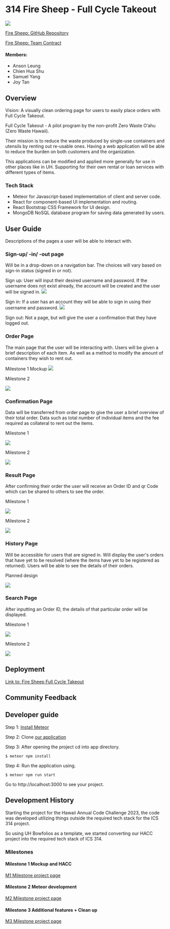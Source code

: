 # 314 Fire Sheep - Full Cycle Takeout

![](doc/FireSheep-FCTWhite.png)

<a href="https://github.com/314FireSheep/314FireSheep.github.io" target="_blank">Fire Sheep: GitHub Repository</a>

<a href="https://docs.google.com/document/d/14e3PUx9-a2lmzZ4E8buuaetMcWakf2GQPMhze3hWj8s/edit?usp=sharing" target="_blank">Fire Sheep: Team Contract</a>

#### Members:

- Anson Leung
- Chien Hua Shu
- Samuel Yang
- Joy Tan

## Overview

Vision: A visually clean ordering page for users to easily place orders with Full Cycle Takeout.

Full Cycle Takeout - A pilot program by the non-profit Zero Waste O’ahu (Zero Waste Hawaii).

Their mission is to reduce the waste produced by single-use containers and utensils by renting out re-usable ones. Having a web application will be able to reduce the burden on both customers and the organization.

This applications can be modified and applied more generally for use in other places like in UH. Supporting for their own rental or loan services with different types of items.

### Tech Stack

- Meteor for Javascript-based implementation of client and server code.
- React for component-based UI implementation and routing.
- React Bootstrap CSS Framework for UI design.
- MongoDB NoSQL database program for saving data generated by users.

## User Guide
Descriptions of the pages a user will be able to interact with.

### Sign-up/ -in/ -out page
Will be in a drop-down on a navigation bar. The choices will vary based on sign-in status (signed in or not).

Sign up: User will input their desired username and password. If the username does not exist already, the account will be created and the user will be signed in.
![](doc/Register-Prototype1.png)

Sign in: If a user has an account they will be able to sign in using their username and password.
![](doc/Login-Prototype1.png)

Sign out: Not a page, but will give the user a confirmation that they have logged out.

### Order Page
The main page that the user will be interacting with. Users will be given a brief description of each item. As well as a method to modify the amount of containers they wish to rent out.

Milestone 1 Mockup
![](doc/Order-Prototype1.png)

Milestone 2

![](doc/Order-Prototype2.png)

### Confirmation Page
Data will be transferred from order page to give the user a brief overview of their total order. Data such as total number of individual items and the fee required as collateral to rent out the items.

Milestone 1

![](doc/Confirmation-Prototype1.png)

Milestone 2

![](doc/Confirmation-Prototype2.png)

### Result Page
After confirming their order the user will receive an Order ID and qr Code which can be shared to others to see the order.

Milestone 1

![](doc/Result-Prototype1.png)

Milestone 2

![](doc/Result-Prototype2.png)

### History Page
Will be accessible for users that are signed in. Will display the user's orders that have yet to be resolved (where the items have yet to be registered as returned). Users will be able to see the details of their orders.

Planned design

![](doc/History-Prototype1.png)

### Search Page
After inputting an Order ID, the details of that particular order will be displayed. 

Milestone 1

![](doc/Search-Prototype1.png)

Milestone 2

![](doc/Search-Prototype2.png)

## Deployment
<a href="https://firesheep.me/order" target="_blank">Link to: Fire Sheep Full Cycle Takeout</a>

## Community Feedback

## Developer guide

Step 1: [Install Meteor](https://docs.meteor.com/install.html)

Step 2: Clone [our application](https://github.com/314FireSheep/FullCycleTakeout)

Step 3: After opening the project cd into app directory.
```
$ meteor npm install
```
Step 4: Run the application using.
```
$ meteor npm run start
```
Go to http://localhost:3000 to see your project.

## Development History

Starting the project for the Hawaii Annual Code Challenge 2023, the code was developed utilizing things outside the required tech stack for the ICS 314 project. 

So using UH Bowfolios as a template, we started converting our HACC project into the required tech stack of ICS 314.

### Milestones

#### Milestone 1 Mockup and HACC
<a href="https://github.com/orgs/314FireSheep/projects/1" target="_blank">M1 Milestone project page</a>

#### Milestone 2 Meteor development
<a href="https://github.com/orgs/314FireSheep/projects/2">M2 Milestone project page</a>

#### Milestone 3 Additional features + Clean up
<a href="https://github.com/orgs/314FireSheep/projects/3">M3 Milestone project page</a>
